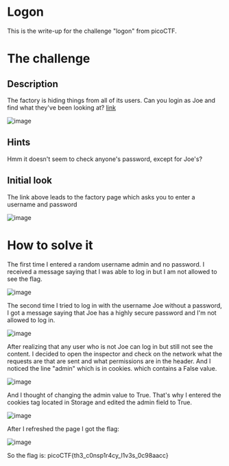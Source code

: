 # Logon 
This is the write-up for the challenge "logon" from picoCTF.

# The challenge

## Description
The factory is hiding things from all of its users. Can you login as Joe and find what they've been looking at?
[link](https://jupiter.challenges.picoctf.org/problem/44573/)

![image](https://github.com/Afek-Sulimani/hadassah-picoctf-2024-writeups/assets/73389421/29d096c0-5082-4c16-ae80-35925eba4ac5)

## Hints
Hmm it doesn't seem to check anyone's password, except for Joe's?

## Initial look
The link above leads to the factory page which asks you to enter a username and password

![image](https://github.com/Afek-Sulimani/hadassah-picoctf-2024-writeups/assets/73389421/1c305cd8-bcd3-41ce-8a9d-d10240402306)

# How to solve it
The first time I entered a random username admin and no password.
I received a message saying that I was able to log in but I am not allowed to see the flag.

![image](https://github.com/Afek-Sulimani/hadassah-picoctf-2024-writeups/assets/73389421/4ebeb49d-d366-46e9-81d2-b2b118dd72ff)

The second time I tried to log in with the username Joe without a password, I got a message saying that Joe has a highly secure password and I'm not allowed to log in.

![image](https://github.com/Afek-Sulimani/hadassah-picoctf-2024-writeups/assets/73389421/6ca65484-7c72-4080-9088-4c5569bac861)

After realizing that any user who is not Joe can log in but still not see the content.
I decided to open the inspector and check on the network what the requests are that are sent and what permissions are in the header.
And I noticed the line "admin" which is in cookies.
which contains a False value.

![image](https://github.com/Afek-Sulimani/hadassah-picoctf-2024-writeups/assets/73389421/d143f3d9-0b4e-418f-90dd-2dfeeab634cc)

And I thought of changing the admin value to True.
That's why I entered the cookies tag located in Storage and edited the admin field to True.

![image](https://github.com/Afek-Sulimani/hadassah-picoctf-2024-writeups/assets/73389421/d9b3927f-2f6a-4df4-b753-2ccabddf267f)

After I refreshed the page I got the flag:

![image](https://github.com/Afek-Sulimani/hadassah-picoctf-2024-writeups/assets/73389421/3a064808-6186-44d2-82bf-3db9627793c2)

So the flag is: picoCTF{th3_c0nsp1r4cy_l1v3s_0c98aacc}
